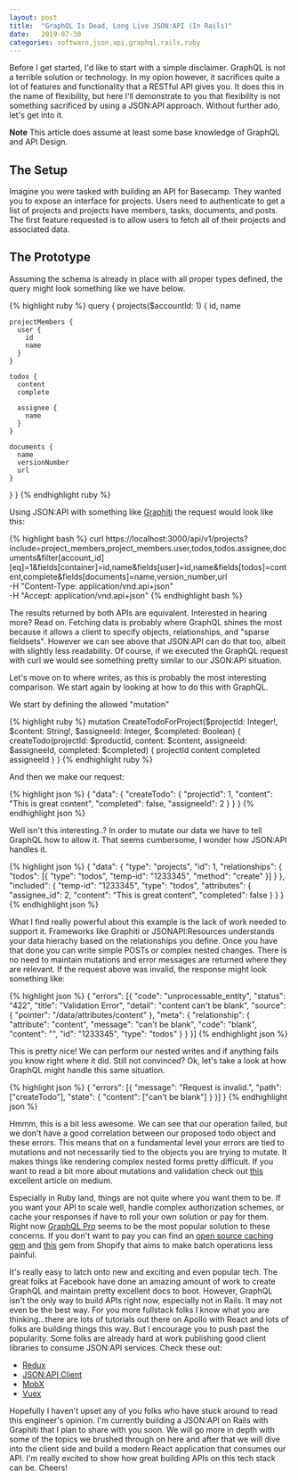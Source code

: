 ```yaml
---
layout: post
title:  "GraphQL Is Dead, Long Live JSON:API (In Rails)"
date:   2019-07-30
categories: software,json,api,graphql,rails,ruby
---
```


Before I get started, I'd like to start with a simple disclaimer. GraphQL is not a terrible solution or technology. In my opion however, it sacrifices quite a lot of features and functionality that a RESTful API gives you. It does this in the name of flexibility, but here I'll demonstrate to you that flexibility is not something sacrificed by using a JSON:API approach. Without further ado, let's get into it.

**Note** This article does assume at least some base knowledge of GraphQL and API Design.

## The Setup

Imagine you were tasked with building an API for Basecamp. They wanted you to expose an interface for projects. Users need to authenticate to get a list of projects and projects have members, tasks, documents, and posts. The first feature requested is to allow users to fetch all of their projects and associated data.

## The Prototype

Assuming the schema is already in place with all proper types defined, the query might look something like we have below.

{% highlight ruby %}
query {
  projects($accountId: 1) {
    id,
    name

    projectMembers {
      user {
        id
        name
      }
    }

    todos {
      content
      complete

      assignee {
        name
      }
    }

    documents {
      name
      versionNumber
      url
    }
  }
}
{% endhighlight ruby %}

Using JSON:API with something like [Graphiti](https://www.graphiti.dev) the request would look like this:

{% highlight bash %}
curl https://localhost:3000/api/v1/projects?include=project_members,project_members.user,todos,todos.assignee,documents&filter[account_id][eq]=1&fields[container]=id,name&fields[user]=id,name&fields[todos]=content,complete&fields[documents]=name,version_number,url \
	-H "Content-Type: application/vnd.api+json" \
	-H "Accept: application/vnd.api+json"
{% endhighlight bash %}

The results returned by both APIs are equivalent. Interested in hearing more? Read on. Fetching data is probably where GraphQL shines the most because it allows a client to specify objects, relationships, and "sparse fieldsets". However we can see above that JSON:API can do that too, albeit with slightly less readability. Of course, if we executed the GraphQL request with curl we would see something pretty similar to our JSON:API situation.

Let's move on to where writes, as this is probably the most interesting comparison. We start again by looking at how to do this with GraphQL.

We start by defining the allowed "mutation"

{% highlight ruby %}
mutation CreateTodoForProject($projectId: Integer!, $content: String!, $assigneeId: Integer, $completed: Boolean) {
  createTodo(projectId: $productId, content: $content, assigneeId: $assigneeId, completed: $completed) {
    projectId
    content
    completed
    assigneeId
  }
}
{% endhighlight ruby %}

And then we make our request:

{% highlight json %}
{
  "data": {
    "createTodo": {
      "projectId": 1,
      "content": "This is great content",
      "completed": false,
      "assigneeId": 2
    }
  }
}
{% endhighlight json %}

Well isn't this interesting..? In order to mutate our data we have to tell GraphQL how to allow it. That seems cumbersome, I wonder how JSON:API handles it.

{% highlight json %}
{
  "data": {
    "type":
    "projects", "id": 1,
    "relationships": {
      "todos": [{ "type": "todos", "temp-id": "1233345", "method": "create" }]
    }
  },
  "included": {
    "temp-id": "1233345",
    "type": "todos",
    "attributes": {
      "assignee_id": 2,
      "content": "This is great content",
      "completed": false
    }
  }
}
{% endhighlight json %}

What I find really powerful about this example is the lack of work needed to support it. Frameworks like Graphiti or JSONAPI:Resources understands your data hierachy based on the relationships you define. Once you have that done you can write simple POSTs or complex nested changes. There is no need to maintain mutations and error messages are returned where they are relevant. If the request above was invalid, the response might look something like:

{% highlight json %}
{
  "errors": [{
    "code": "unprocessable_entity",
    "status": "422",
    "title": "Validation Error",
    "detail": "content can't be blank",
    "source": { "pointer": "/data/attributes/content" },
    "meta": {
      "relationship": {
        "attribute": "content",
        "message": "can't be blank",
        "code": "blank",
        "content": "",
        "id": "1233345",
        "type": "todos"
      }
    }
  }]
{% endhighlight json %}

This is pretty nice! We can perform our nested writes and if anything fails you know right where it did. Still not convinced? Ok, let's take a look at how GraphQL might handle this same situation.

{% highlight json %}
{
  "errors": [{
    "message": "Request is invalid.",
    "path": ["createTodo"],
    "state": {
      "content": ["can't be blank"]
    }
  }]
}
{% endhighlight json %}

Hmmm, this is a bit less awesome. We can see that our operation failed, but we don't have a good correlation between our proposed todo object and these errors. This means that on a fundamental level your errors are tied to mutations and not necessarily tied to the objects you are trying to mutate. It makes things like rendering complex nested forms pretty difficult. If you want to read a bit more about mutations and validation check out [this](https://medium.com/@tarkus/validation-and-user-errors-in-graphql-mutations-39ca79cd00bf) excellent article on medium.

Especially in Ruby land, things are not quite where you want them to be. If you want your API to scale well, handle complex authorization schemes, or cache your responses if have to roll your own solution or pay for them. Right now [GraphQL Pro](https://graphql.pro) seems to be the most popular solution to these concerns. If you don't want to pay you can find an [open source caching gem](https://github.com/stackshareio/graphql-cache) and [this](https://github.com/Shopify/graphql-batch) gem from Shopify that aims to make batch operations less painful.

It's really easy to latch onto new and exciting and even popular tech. The great folks at Facebook have done an amazing amount of work to create GraphQL and maintain pretty excellent docs to boot. However, GraphQL isn't the only way to build APIs right now, especially not in Rails. It may not even be the best way. For you more fullstack folks I know what you are thinking...there are lots of tutorials out there on Apollo with React and lots of folks are building things this way. But I encourage you to push past the popularity. Some folks are already hard at work publishing good client libraries to consume JSON:API services. Check these out:

* [Redux](https://github.com/cantierecreativo/redux-bees)
* [JSON:API Client](https://github.com/itsfadnis/jsonapi-client)
* [MobX](https://mobx.reststate.org/)
* [Vuex](https://vuex.reststate.org/)

Hopefully I haven't upset any of you folks who have stuck around to read this engineer's opinion. I'm currently building a JSON:API on Rails with Graphiti that I plan to share with you soon. We will go more in depth with some of the topics we brushed through on here and after that we will dive into the client side and build a modern React application that consumes our API. I'm really excited to show how great building APIs on this tech stack can be. Cheers!
